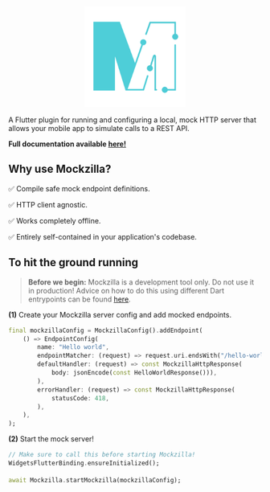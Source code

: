 <p align="center">
    <img src="https://raw.githubusercontent.com/Apadmi-Engineering/Mockzilla/develop/icon.svg" height=200>
</p>

A Flutter plugin for running and configuring a local, mock HTTP server that allows your mobile app to simulate calls to a REST API.

**Full documentation available [here!](https://apadmi-engineering.github.io/Mockzilla/)**

## Why use Mockzilla?

✅ Compile safe mock endpoint definitions.

✅ HTTP client agnostic.

✅ Works completely offline.

✅ Entirely self-contained in your application's codebase.

## To hit the ground running

 >**Before we begin:** Mockzilla is a development tool only. Do not use it in production! Advice on how to do this using different Dart entrypoints can be found [here](https://apadmi-engineering.github.io/Mockzilla/#recommendation).

**(1)** Create your Mockzilla server config and add mocked endpoints.

```dart
final mockzillaConfig = MockzillaConfig().addEndpoint(
    () => EndpointConfig(
        name: "Hello world",
        endpointMatcher: (request) => request.uri.endsWith("/hello-world"),
        defaultHandler: (request) => const MockzillaHttpResponse(
            body: jsonEncode(const HelloWorldResponse())),
        ),
        errorHandler: (request) => const MockzillaHttpResponse(
            statusCode: 418,
        ),
    ),
);
```

**(2)** Start the mock server!

```dart
// Make sure to call this before starting Mockzilla!
WidgetsFlutterBinding.ensureInitialized();

await Mockzilla.startMockzilla(mockzillaConfig);
```